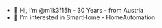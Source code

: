 - 👋 Hi, I’m @m1k3f15h - 30 Years - from Austria
- 👀 I’m interested in SmartHome - HomeAutomation


<!---
m1k3f15h/m1k3f15h is a ✨ special ✨ repository because its `README.md` (this file) appears on your GitHub profile.
You can click the Preview link to take a look at your changes.
--->
